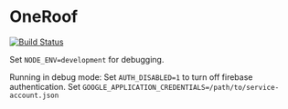 # OneRoof

[![Build Status](https://travis-ci.org/JacksonDagger/OneRoof.svg?branch=main)](https://travis-ci.org/JacksonDagger/OneRoof)

Set `NODE_ENV=development` for debugging.

Running in debug mode: Set `AUTH_DISABLED=1` to turn off firebase
authentication.  Set `GOOGLE_APPLICATION_CREDENTIALS=/path/to/service-account.json`
